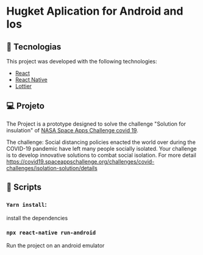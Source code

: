 # Hugket Aplication for Android and Ios
## :rocket: Tecnologias

This project was developed with the following technologies:

- [React](https://reactjs.org)
- [React Native](https://reactnative.dev/)
- [Lottier](https://airbnb.design/lottie/)


## 💻 Projeto

The Project is a prototype designed to solve the challenge "Solution for insulation" of [NASA Space Apps Challenge covid 19](https://covid19.spaceappschallenge.org/).

The challenge: Social distancing policies enacted the world over during the COVID-19 pandemic have left many people socially isolated. Your challenge is to develop innovative solutions to combat social isolation. For more detail https://covid19.spaceappschallenge.org/challenges/covid-challenges/isolation-solution/details

## :hammer: Scripts

### `Yarn install`:

install the dependencies

### `npx react-native run-android`

Run the project on an android emulator
